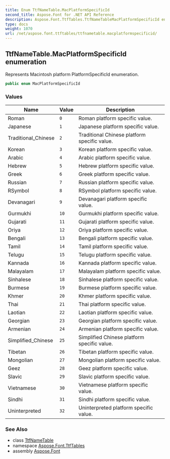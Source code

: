 ```yaml
---
title: Enum TtfNameTable.MacPlatformSpecificId
second_title: Aspose.Font for .NET API Reference
description: Aspose.Font.TtfTables.TtfNameTableMacPlatformSpecificId enum. Represents Macintosh platform PlatformSpecificId enumeration
type: docs
weight: 1070
url: /net/aspose.font.ttftables/ttfnametable.macplatformspecificid/
---
```

## TtfNameTable.MacPlatformSpecificId enumeration

Represents Macintosh platform PlatformSpecificId enumeration.

```csharp
public enum MacPlatformSpecificId
```

### Values

| Name | Value | Description |
| --- | --- | --- |
| Roman | `0` | Roman platform specific value. |
| Japanese | `1` | Japanese platform specific value. |
| Traditional_Chinese | `2` | Traditional Chinese platform specific value. |
| Korean | `3` | Korean platform specific value. |
| Arabic | `4` | Arabic platform specific value. |
| Hebrew | `5` | Hebrew platform specific value. |
| Greek | `6` | Greek platform specific value. |
| Russian | `7` | Russian platform specific value. |
| RSymbol | `8` | RSymbol platform specific value. |
| Devanagari | `9` | Devanagari platform specific value. |
| Gurmukhi | `10` | Gurmukhi platform specific value. |
| Gujarati | `11` | Gujarati platform specific value. |
| Oriya | `12` | Oriya platform specific value. |
| Bengali | `13` | Bengali platform specific value. |
| Tamil | `14` | Tamil platform specific value. |
| Telugu | `15` | Telugu platform specific value. |
| Kannada | `16` | Kannada platform specific value. |
| Malayalam | `17` | Malayalam platform specific value. |
| Sinhalese | `18` | Sinhalese platform specific value. |
| Burmese | `19` | Burmese platform specific value. |
| Khmer | `20` | Khmer platform specific value. |
| Thai | `21` | Thai platform specific value. |
| Laotian | `22` | Laotian platform specific value. |
| Georgian | `23` | Georgian platform specific value. |
| Armenian | `24` | Armenian platform specific value. |
| Simplified_Chinese | `25` | Simplified Chinese platform specific value. |
| Tibetan | `26` | Tibetan platform specific value. |
| Mongolian | `27` | Mongolian platform specific value. |
| Geez | `28` | Geez platform specific value. |
| Slavic | `29` | Slavic platform specific value. |
| Vietnamese | `30` | Vietnamese platform specific value. |
| Sindhi | `31` | Sindhi platform specific value. |
| Uninterpreted | `32` | Uninterpreted platform specific value. |

### See Also

* class [TtfNameTable](../ttfnametable/)
* namespace [Aspose.Font.TtfTables](../../aspose.font.ttftables/)
* assembly [Aspose.Font](../../)


